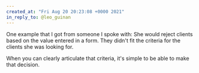 ```yaml
---
created_at: "Fri Aug 20 20:23:08 +0000 2021"
in_reply_to: @leo_guinan
---
```


One example that I got from someone I spoke with: She would reject clients based on the value entered in a form. They didn't fit the criteria for the clients she was looking for. 

When you can clearly articulate that criteria, it's simple to be able to make that decision.